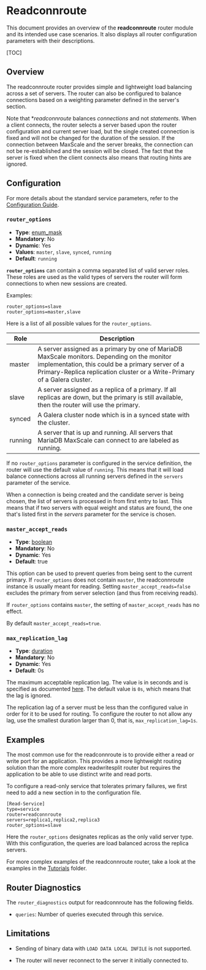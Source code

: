# Readconnroute

This document provides an overview of the **readconnroute** router module
and its intended use case scenarios. It also displays all router
configuration parameters with their descriptions.

[TOC]

## Overview

The readconnroute router provides simple and lightweight load balancing
across a set of servers. The router can also be configured to balance
connections based on a weighting parameter defined in the server's section.

Note that **readconnroute* balances _connections_ and not _statements_.
When a client connects, the router selects a server based upon the router
configuration and current server load, but the single created connection
is fixed and will not be changed for the duration of the session. If the
connection between MaxScale and the server breaks, the connection can not
be re-established and the session will be closed. The fact that the server
is fixed when the client connects also means that routing hints are ignored.

## Configuration

For more details about the standard service parameters, refer to the
[Configuration Guide](../Getting-Started/Configuration-Guide.md).

### `router_options`

- **Type**: [enum_mask](../Getting-Started/Configuration-Guide.md#enumerations)
- **Mandatory**: No
- **Dynamic**: Yes
- **Values**: `master`, `slave`, `synced`, `running`
- **Default**: `running`

**`router_options`** can contain a comma separated list of valid server
roles. These roles are used as the valid types of servers the router will
form connections to when new sessions are created.

Examples:
```
router_options=slave
router_options=master,slave
```
Here is a list of all possible values for the `router_options`.

Role|Description
------|---------
master|A server assigned as a primary by one of MariaDB MaxScale monitors. Depending on the monitor implementation, this could be a primary server of a Primary-Replica replication cluster or a Write-Primary of a Galera cluster.
slave|A server assigned as a replica of a primary. If all replicas are down, but the primary is still available, then the router will use the primary.
synced| A Galera cluster node which is in a synced state with the cluster.
running|A server that is up and running. All servers that MariaDB MaxScale can connect to are labeled as running.

If no `router_options` parameter is configured in the service definition,
the router will use the default value of `running`. This means that it will
load balance connections across all running servers defined in the `servers`
parameter of the service.

When a connection is being created and the candidate server is being chosen,
the list of servers is processed in from first entry to last. This means
that if two servers with equal weight and status are found, the one that's
listed first in the _servers_ parameter for the service is chosen.

### `master_accept_reads`

- **Type**: [boolean](../Getting-Started/Configuration-Guide.md#booleans)
- **Mandatory**: No
- **Dynamic**: Yes
- **Default**: true

This option can be used to prevent queries from being sent to the current primary.
If `router_options` does not contain `master`, the readconnroute instance is
usually meant for reading. Setting `master_accept_reads=false` excludes the primary
from server selection (and thus from receiving reads).

If `router_options` contains `master`, the setting of `master_accept_reads` has no effect.

By default `master_accept_reads=true`.

### `max_replication_lag`

- **Type**: [duration](../Getting-Started/Configuration-Guide.md#durations)
- **Mandatory**: No
- **Dynamic**: Yes
- **Default**: 0s

The maximum acceptable replication lag. The value is in seconds and is specified
as documented [here](../Getting-Started/Configuration-Guide.md#durations). The
default value is `0s`, which means that the lag is ignored.

The replication lag of a server must be less than the configured value in order
for it to be used for routing. To configure the router to not allow any lag, use
the smallest duration larger than 0, that is, `max_replication_lag=1s`.

## Examples

The most common use for the readconnroute is to provide either a read or
write port for an application. This provides a more lightweight routing
solution than the more complex readwritesplit router but requires the
application to be able to use distinct write and read ports.

To configure a read-only service that tolerates primary failures, we first
need to add a new section in to the configuration file.

```
[Read-Service]
type=service
router=readconnroute
servers=replica1,replica2,replica3
router_options=slave
```

Here the `router_options` designates replicas as the only valid server
type. With this configuration, the queries are load balanced across the
replica servers.

For more complex examples of the readconnroute router, take a look at the
examples in the [Tutorials](../Tutorials) folder.

## Router Diagnostics

The `router_diagnostics` output for readconnroute has the following fields.

* `queries`: Number of queries executed through this service.

## Limitations

* Sending of binary data with `LOAD DATA LOCAL INFILE` is not supported.

* The router will never reconnect to the server it initially connected to.
